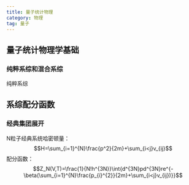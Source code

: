 ```yaml
---
title: 量子统计物理
category: 物理
tag: 量子
---
```


## 量子统计物理学基础
### 纯粹系综和混合系综
纯粹系综



## 系综配分函数
### 经典集团展开
N粒子经典系统哈密顿量：
$$H=\sum_{i=1}^{N}\frac{p^2}{2m}+\sum_{i<j}v_{ij}$$
配分函数：
$$Z_N(V,T)=\frac{1}{N!h^{3N}}\int{d^{3N}pd^{3N}re^{-\beta(\sum_{i=1}^{N}\frac{p_{i}^{2}}{2m}+\sum_{i<j}v_{ij})}}$$